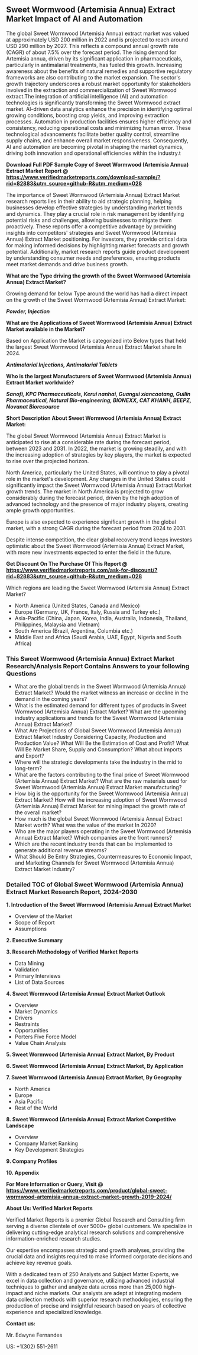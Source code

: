 <h2>Sweet Wormwood (Artemisia Annua) Extract Market Impact of AI and Automation</h2>The global Sweet Wormwood (Artemisia Annua) extract market was valued at approximately USD 200 million in 2022 and is projected to reach around USD 290 million by 2027. This reflects a compound annual growth rate (CAGR) of about 7.5% over the forecast period. The rising demand for Artemisia annua, driven by its significant application in pharmaceuticals, particularly in antimalarial treatments, has fueled this growth. Increasing awareness about the benefits of natural remedies and supportive regulatory frameworks are also contributing to the market expansion. The sector's growth trajectory underscores a robust market opportunity for stakeholders involved in the extraction and commercialization of Sweet Wormwood extract.The integration of artificial intelligence (AI) and automation technologies is significantly transforming the Sweet Wormwood extract market. AI-driven data analytics enhance the precision in identifying optimal growing conditions, boosting crop yields, and improving extraction processes. Automation in production facilities ensures higher efficiency and consistency, reducing operational costs and minimizing human error. These technological advancements facilitate better quality control, streamline supply chains, and enhance overall market responsiveness. Consequently, AI and automation are becoming pivotal in shaping the market dynamics, driving both innovation and operational efficiencies within the industry.t</p><p id="" class=""><strong>Download Full PDF Sample Copy of Sweet Wormwood (Artemisia Annua) Extract Market Report @ <a href="https://www.verifiedmarketreports.com/download-sample/?rid=82883&utm_source=github-R&utm_medium=028" target="_blank">https://www.verifiedmarketreports.com/download-sample/?rid=82883&utm_source=github-R&utm_medium=028</a></strong></p><p>The importance of&nbsp;Sweet Wormwood (Artemisia Annua) Extract Market research reports lies in their ability to aid strategic planning, helping businesses develop effective strategies by understanding market trends and dynamics. They play a crucial role in risk management by identifying potential risks and challenges, allowing businesses to mitigate them proactively. These reports offer a competitive advantage by providing insights into competitors' strategies and Sweet Wormwood (Artemisia Annua) Extract Market positioning. For investors, they provide critical data for making informed decisions by highlighting market forecasts and growth potential. Additionally, market research reports guide product development by understanding consumer needs and preferences, ensuring products meet market demands and drive business growth.</p><p><strong>What are the&nbsp;Type driving the growth of the Sweet Wormwood (Artemisia Annua) Extract Market?</strong></p><p id="" class="">Growing demand for below Type around the world has had a direct impact on the growth of the Sweet Wormwood (Artemisia Annua) Extract Market:</p><em><strong>Powder, Injection</strong></em></p><strong>What are the&nbsp;Applications&nbsp;of Sweet Wormwood (Artemisia Annua) Extract Market available in the Market?</strong></p><p id="" class="">Based on Application the Market is categorized into Below types that held the largest Sweet Wormwood (Artemisia Annua) Extract Market share In 2024.</p><em><strong>Antimalarial Injections, Antimalarial Tablets</strong></em></p><strong>Who is the largest Manufacturers of Sweet Wormwood (Artemisia Annua) Extract Market worldwide?</strong></p><p><em><strong>Sanofi, KPC Pharmaceuticals, Kerui nanhai, Guangxi xiancaotang, Guilin Pharmaceutical, Natural Bio-engineering, BIONEXX, CAT KHANH, BEEPZ, Novanat Bioresource</strong></em></p><p id="" class=""><strong>Short Description About Sweet Wormwood (Artemisia Annua) Extract Market:</strong></p><p>The global Sweet Wormwood (Artemisia Annua) Extract Market is anticipated to rise at a considerable rate during the forecast period, between 2023 and 2031. In 2022, the market is growing steadily, and with the increasing adoption of strategies by key players, the market is expected to rise over the projected horizon.</p><p>North America, particularly the United States, will continue to play a pivotal role in the market's development. Any changes in the United States could significantly impact the Sweet Wormwood (Artemisia Annua) Extract Market growth trends. The market in North America is projected to grow considerably during the forecast period, driven by the high adoption of advanced technology and the presence of major industry players, creating ample growth opportunities.</p><p>Europe is also expected to experience significant growth in the global market, with a strong CAGR during the forecast period from 2024 to 2031.</p><p>Despite intense competition, the clear global recovery trend keeps investors optimistic about the Sweet Wormwood (Artemisia Annua) Extract Market, with more new investments expected to enter the field in the future.</p><p id="" class=""><strong>Get Discount On The Purchase Of This Report @ <a href="https://www.verifiedmarketreports.com/ask-for-discount/?rid=82883&utm_source=github-R&utm_medium=028" target="_blank">https://www.verifiedmarketreports.com/ask-for-discount/?rid=82883&utm_source=github-R&utm_medium=028</a></strong></p>Which regions are leading the Sweet Wormwood (Artemisia Annua) Extract Market?</p><ul><li>North America (United States, Canada and Mexico)</li><li>Europe (Germany, UK, France, Italy, Russia and Turkey etc.)</li><li>Asia-Pacific (China, Japan, Korea, India, Australia, Indonesia, Thailand, Philippines, Malaysia and Vietnam)</li><li>South America (Brazil, Argentina, Columbia etc.)</li><li>Middle East and Africa (Saudi Arabia, UAE, Egypt, Nigeria and South Africa)</li></ul><h3 id="" class="">This Sweet Wormwood (Artemisia Annua) Extract Market Research/Analysis Report Contains Answers to your following Questions</h3><ul><li>What are the global trends in the Sweet Wormwood (Artemisia Annua) Extract Market? Would the market witness an increase or decline in the demand in the coming years?</li><li>What is the estimated demand for different types of products in Sweet Wormwood (Artemisia Annua) Extract Market? What are the upcoming industry applications and trends for the Sweet Wormwood (Artemisia Annua) Extract Market?</li><li>What Are Projections of Global Sweet Wormwood (Artemisia Annua) Extract Market Industry Considering Capacity, Production and Production Value? What Will Be the Estimation of Cost and Profit? What Will Be Market Share, Supply and Consumption? What about imports and Export?</li><li>Where will the strategic developments take the industry in the mid to long-term?</li><li>What are the factors contributing to the final price of Sweet Wormwood (Artemisia Annua) Extract Market? What are the raw materials used for Sweet Wormwood (Artemisia Annua) Extract Market manufacturing?</li><li>How big is the opportunity for the Sweet Wormwood (Artemisia Annua) Extract Market? How will the increasing adoption of Sweet Wormwood (Artemisia Annua) Extract Market for mining impact the growth rate of the overall market?</li><li>How much is the global Sweet Wormwood (Artemisia Annua) Extract Market worth? What was the value of the market In 2020?</li><li>Who are the major players operating in the Sweet Wormwood (Artemisia Annua) Extract Market? Which companies are the front runners?</li><li>Which are the recent industry trends that can be implemented to generate additional revenue streams?</li><li>What Should Be Entry Strategies, Countermeasures to Economic Impact, and Marketing Channels for Sweet Wormwood (Artemisia Annua) Extract Market Industry?</li></ul><h3 id="" class="">Detailed TOC of Global Sweet Wormwood (Artemisia Annua) Extract Market Research Report, 2024-2030</h3><p id="" class=""><strong>1. Introduction of the Sweet Wormwood (Artemisia Annua) Extract Market</strong></p><ul><li>Overview of the Market</li><li>Scope of Report</li><li>Assumptions</li></ul><p id="" class=""><strong>2. Executive Summary</strong></p><p id="" class=""><strong>3. Research Methodology of Verified Market Reports</strong></p><ul><li>Data Mining</li><li>Validation</li><li>Primary Interviews</li><li>List of Data Sources</li></ul><p id="" class=""><strong>4. Sweet Wormwood (Artemisia Annua) Extract Market Outlook</strong></p><ul><li>Overview</li><li>Market Dynamics</li><li>Drivers</li><li>Restraints</li><li>Opportunities</li><li>Porters Five Force Model</li><li>Value Chain Analysis</li></ul><p id="" class=""><strong>5. Sweet Wormwood (Artemisia Annua) Extract Market, By Product</strong></p><p id="" class=""><strong>6. Sweet Wormwood (Artemisia Annua) Extract Market, By Application</strong></p><p id="" class=""><strong>7. Sweet Wormwood (Artemisia Annua) Extract Market, By Geography</strong></p><ul><li>North America</li><li>Europe</li><li>Asia Pacific</li><li>Rest of the World</li></ul><p id="" class=""><strong>8. Sweet Wormwood (Artemisia Annua) Extract Market Competitive Landscape</strong></p><ul><li>Overview</li><li>Company Market Ranking</li><li>Key Development Strategies</li></ul><p id="" class=""><strong>9. Company Profiles</strong></p><p id="" class=""><strong>10. Appendix</strong></p><p id="" class=""><strong>For More Information or Query, Visit @ <a href="https://www.verifiedmarketreports.com/product/global-sweet-wormwood-artemisia-annua-extract-market-growth-2019-2024/" target="_blank">https://www.verifiedmarketreports.com/product/global-sweet-wormwood-artemisia-annua-extract-market-growth-2019-2024/</a></strong></p><p id="" class=""><strong>About Us: Verified Market Reports</strong></p><p id="" class="">Verified Market Reports is a premier Global Research and Consulting firm serving a diverse clientele of over 5000+ global customers. We specialize in delivering cutting-edge analytical research solutions and comprehensive information-enriched research studies.</p><p id="" class="">Our expertise encompasses strategic and growth analyses, providing the crucial data and insights required to make informed corporate decisions and achieve key revenue goals.</p><p id="" class="">With a dedicated team of 250 Analysts and Subject Matter Experts, we excel in data collection and governance, utilizing advanced industrial techniques to gather and analyze data across more than 25,000 high-impact and niche markets. Our analysts are adept at integrating modern data collection methods with superior research methodologies, ensuring the production of precise and insightful research based on years of collective experience and specialized knowledge.</p><p id="" class=""><strong>Contact us:</strong></p><p id="" class="">Mr. Edwyne Fernandes</p><p id="" class="">US: +1(302) 551-2611</p>